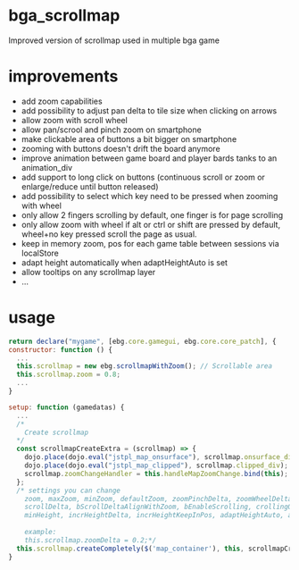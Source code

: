 # bga_scrollmap
Improved version of scrollmap used in multiple bga game

# improvements
- add zoom capabilities 
- add possibility to adjust pan delta to tile size when clicking on arrows
- allow zoom with scroll wheel
- allow pan/scrool and pinch zoom on smartphone
- make clickable area of buttons a bit bigger on smartphone
- zooming with buttons doesn't drift the board anymore
- improve animation between game board and player bards tanks to an animation_div
- add support to long click on buttons (continuous scroll or zoom or enlarge/reduce until button released)
- add possibility to select which key need to be pressed when zooming with wheel
- only allow 2 fingers scrolling by default, one finger is for page scrolling
- only allow zoom with wheel if alt or ctrl or shift are pressed by default, wheel+no key pressed scroll the page as usual.
- keep in memory zoom, pos for each game table between sessions via localStore
- adapt height automatically when adaptHeightAuto is set
- allow tooltips on any scrollmap layer
- ...

# usage
```javascript
return declare("mygame", [ebg.core.gamegui, ebg.core.core_patch], {
constructor: function () {
  ...
  this.scrollmap = new ebg.scrollmapWithZoom(); // Scrollable area
  this.scrollmap.zoom = 0.8;
  ...
}

setup: function (gamedatas) {
  ...
  /*
    Create scrollmap
  */
  const scrollmapCreateExtra = (scrollmap) => {
    dojo.place(dojo.eval("jstpl_map_onsurface"), scrollmap.onsurface_div);
    dojo.place(dojo.eval("jstpl_map_clipped"), scrollmap.clipped_div);
    scrollmap.zoomChangeHandler = this.handleMapZoomChange.bind(this);
  };
  /* settings you can change
	zoom, maxZoom, minZoom, defaultZoom, zoomPinchDelta, zoomWheelDelta, zoomDelta, bEnableZooming, zoomingOptions, zoomChangeHandler
	scrollDelta, bScrollDeltaAlignWithZoom, bEnableScrolling, crollingOptions
	minHeight, incrHeightDelta, incrHeightKeepInPos, adaptHeightAuto, adaptHeightCorr
	
	example:
	this.scrollmap.zoomDelta = 0.2;*/
  this.scrollmap.createCompletely($('map_container'), this, scrollmapCreateExtra);
}
```


